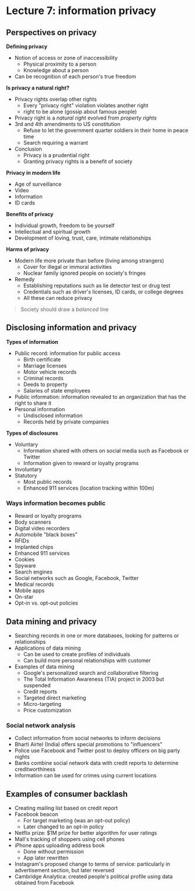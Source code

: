 # Lecture 7: information privacy

## Perspectives on privacy

**Defining privacy**

- Notion of access or zone of inaccessibility
  - Physical proximity to a person
  - Knowledge about a person
- Can be recognition of each person's true freedom

**Is privacy a natural right?**

- Privacy rights overlap other rights
  - Every "privacy right" violation violates another right
  - right to be alone (gossip about famous people)
- Privacy right is a *natural right* evolved from *property rights*
- 3rd and 4th amendments to US constitution
  - Refuse to let the government quarter soldiers in their home in peace time
  - Search requiring a warrant
- Conclusion
  - Privacy is a prudential right
  - Granting privacy rights is a benefit of society

**Privacy in modern life**

- Age of surveillance
- Video
- Information
- ID cards

**Benefits of privacy**

- Individual growth, freedom to be yourself
- Intellectual and spiritual growth
- Development of loving, trust, care, intimate relationships

**Harms of privacy**

- Modern life more private than before (living among strangers)
  - Cover for illegal or immoral activities
  - Nuclear family ignored people on society's fringes
- Remedy
  - Establishing reputations such as lie detector test or drug test
  - Credentials such as driver's licenses, ID cards, or college degrees
  - All these can reduce privacy

> Society should draw a *balanced* line

## Disclosing information and privacy

**Types of information**

- Public record: information for public access
  - Birth certificate
  - Marriage licenses
  - Motor vehicle records
  - Criminal records
  - Deeds to property
  - Salaries of state employees
- Public information: information revealed to an organization that has the right to share it
- Personal information
  - Undisclosed information
  - Records held by private companies

**Types of disclosures**

- Voluntary
  - Information shared with others on social media such as Facebook or Twitter
  - Information given to reward or loyalty programs
- Involuntary
- Statutory
  - Most public records
  - Enhanced 911 services (location tracking within 100m)

### Ways information becomes public

- Reward or loyalty programs
- Body scanners
- Digital video recorders
- Automobile "black boxes"
- RFIDs
- Implanted chips
- Enhanced 911 services
- Cookies
- Spyware
- Search engines
- Social networks such as Google, Facebook, Twitter
- Medical records
- Mobile apps
- On-star
- Opt-in vs. opt-out policies

## Data mining and privacy

- Searching records in one or more databases, looking for patterns or relationships
- Applications of data mining
  - Can be used to create profiles of individuals
  - Can build more personal relationships with customer
- Examples of data mining
  - Google's personalized search and collaborative filtering
  - The Total Information Awareness (TIA) project in 2003 but suspended
  - Credit reports
  - Targeted direct marketing
  - Micro-targeting
  - Price customization

### Social network analysis

- Collect information from social networks to inform decisions
- Bharti Airtel (India) offers special promotions to "influencers"
- Police use Facebook and Twitter post to deploy officers on big party nights
- Banks combine social network data with credit reports to determine creditworthiness
- Information can be used for crimes using current locations

## Examples of consumer backlash

- Creating mailing list based on credit report
- Facebook beacon
  - For target marketing (was an opt-out policy)
  - Later changed to an opt-in policy
- Netflix prize: $1M prize for better algorithm for user ratings
- Mall's tracking of shoppers using cell phones
- iPhone apps uploading address book
  - Done without permission
  - App later rewritten
- Instagram's proposed change to terms of service: particularly in advertisement section, but later reversed
- Cambridge Analytica: created people's political profile using data obtained from Facebook
